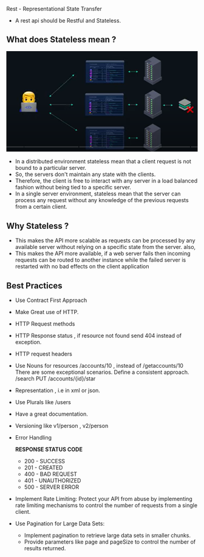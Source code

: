 
Rest - Representational State Transfer

* A rest api should be Restful and Stateless.

## What does Stateless mean ?

![stateless.PNG](stateless.PNG)

* In a distributed environment stateless mean that a client request is not bound to a particular server.
* So, the servers don't maintain any state with the clients. 
* Therefore, the client is free to interact with any server in a load balanced fashion without being tied to a specific server.
* In a single server environment, stateless mean that the server can process any request without any knowledge of the previous requests from a certain client.

## Why Stateless ?

* This makes the API more scalable as requests can be processed by any available server without relying on a specific state from the server. also,
* This makes the API more available, if a web server fails then incoming requests can be routed to another instance while the failed server is restarted with no bad effects on the client application   


## Best Practices

* Use Contract First Approach
* Make Great use of HTTP.
* HTTP Request methods
* HTTP Response status , if resource not found send 404 instead of exception.
* HTTP request headers
* Use Nouns for resources
        /accounts/10 , instead of /getaccounts/10
   There are some exceptional scenarios. Define a consistent approach.
             /search
             PUT /accounts/{id}/star 
* Representation , i.e in xml or json.
* Use Plurals  like /users
* Have a great documentation.
* Versioning  like v1/person , v2/person
* Error Handling

   **RESPONSE STATUS CODE**
    
    * 200 - SUCCESS
    * 201 - CREATED
    * 400 - BAD REQUEST
    * 401 - UNAUTHORIZED
    * 500 - SERVER ERROR
  
* Implement Rate Limiting:
  Protect your API from abuse by implementing rate limiting mechanisms to control the number of requests from a single client.
* Use Pagination for Large Data Sets:
  * Implement pagination to retrieve large data sets in smaller chunks.
  * Provide parameters like page and pageSize to control the number of results returned.

